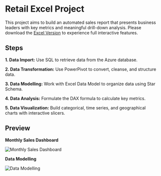 # Retail Excel Project
This project aims to build an automated sales report that presents business leaders with key metrics and meaningful drill-down analysis. Please download the [Excel Version](https://drive.google.com/uc?export=download&id=1b_Fp1y9iuL9u9ZXTrIdPlehtr3LiFu3B) to experience full interactive features. 
## Steps
**1. Data Import:** Use SQL to retrieve data from the Azure database.

**2. Data Transformation:** Use PowerPivot to convert, cleanse, and structure data. 

**3. Data Modelling:** Work with Excel Data Model to organize data using Star Schema.

**4. Data Analysis:** Formulate the DAX formula to calculate key metrics.

**5. Data Visualization:** Build categorical, time series, and geographical charts with interactive slicers.
## Preview

**Monthly Sales Dashboard**

![Monthly Sales Dashboard](https://github.com/cloneacc0212/RetailExcelProject/blob/61e142ed45ec6ddf89c70116813ceec19a0a976d/M%E1%BA%ABu%20Report.png)

**Data Modelling**

![Data Modelling](https://github.com/cloneacc0212/RetailExcelProject/blob/96c0e9d2e4b87ae992f307940c1b862a32d08bbb/M%E1%BA%ABu%20Data%20Model.png)
